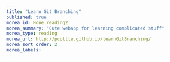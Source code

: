 ```yaml
---
title: "Learn Git Branching"
published: true
morea_id: Hone.reading2
morea_summary: "Cute webapp for learning complicated stuff"
morea_type: reading
morea_url: http://pcottle.github.io/learnGitBranching/
morea_sort_order: 2
morea_labels:
---
```

